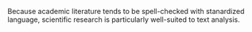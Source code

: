 Because academic literature tends to be spell-checked with stanardized language, scientific research is particularly well-suited to text analysis.
